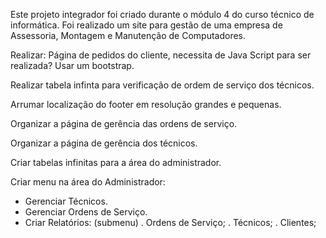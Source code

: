 Este projeto integrador foi criado durante o módulo 4 do curso técnico de informática. Foi realizado um site para gestão de uma empresa de Assessoria, Montagem e Manutenção de Computadores.

Realizar:
Página de pedidos do cliente, necessita de Java Script para ser realizada? Usar um bootstrap.

Realizar tabela infinta para verificação de ordem de serviço dos técnicos.

Arrumar localização do footer em resolução grandes e pequenas.

Organizar a página de gerência das ordens de serviço.

Organizar a página de gerência dos técnicos.

Criar tabelas infinitas para a área do administrador.

Criar menu na área do Administrador:
- Gerenciar Técnicos.
- Gerenciar Ordens de Serviço.
- Criar Relatórios: (submenu)
. Ordens de Serviço;
. Técnicos;
. Clientes;